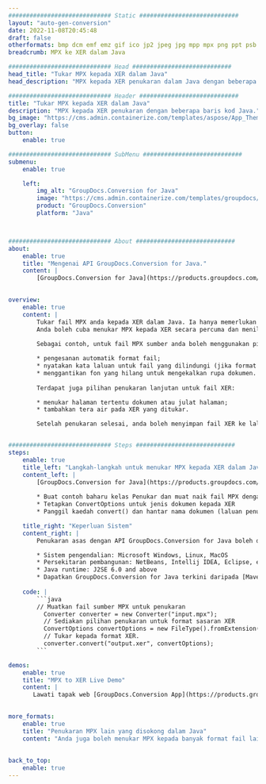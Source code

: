 ```yaml
---
############################# Static ############################
layout: "auto-gen-conversion"
date: 2022-11-08T20:45:48
draft: false
otherformats: bmp dcm emf emz gif ico jp2 jpeg jpg mpp mpx png ppt psb psd svg svgz tga tif tiff webp wmf wmz xer
breadcrumb: MPX ke XER dalam Java

############################# Head ############################
head_title: "Tukar MPX kepada XER dalam Java"
head_description: "MPX kepada XER penukaran dalam Java dengan beberapa baris kod. Tukar lebih 160 format fail menggunakan API penukaran dokumen GroupDocs untuk Java"

############################# Header ############################
title: "Tukar MPX kepada XER dalam Java"
description: "MPX kepada XER penukaran dengan beberapa baris kod Java."
bg_image: "https://cms.admin.containerize.com/templates/aspose/App_Themes/V3/images/bg/header1.png"
bg_overlay: false
button:
    enable: true

############################# SubMenu ############################
submenu:
    enable: true

    left:
        img_alt: "GroupDocs.Conversion for Java"
        image: "https://cms.admin.containerize.com/templates/groupdocs/images/product-logos/90x90-noborder/groupdocs-conversion-java.png"
        product: "GroupDocs.Conversion"
        platform: "Java"



############################# About ############################
about:
    enable: true
    title: "Mengenai API GroupDocs.Conversion for Java."
    content: |
        [GroupDocs.Conversion for Java](https://products.groupdocs.com/conversion/java/) ialah API penukaran format fail lanjutan untuk menukar antara imej popular dan format dokumen seperti Microsoft Office, OpenDocument, PDF, HTML, e-mel, CAD. dan banyak lagi dengan hanya beberapa baris kod. API asli secara automatik mengesan format dokumen asal dan menawarkan banyak pilihan untuk menyesuaikan dokumen yang ditukar. Bersama-sama dengan fungsi mengekstrak maklumat daripada dokumen, ia juga menyokong caching hasil penukaran ke cakera tempatan secara lalai. Walau bagaimanapun, sebarang jenis storan cache boleh disokong dengan melaksanakan antara muka yang sesuai - Amazon S3, Dropbox, Google Drive, Windows Azure, Reddis atau mana-mana yang lain.
    

overview:
    enable: true
    content: |
        Tukar fail MPX anda kepada XER dalam Java. Ia hanya memerlukan beberapa baris kod Java pada mana-mana platform pilihan anda, seperti Windows, Linux, macOS.
        Anda boleh cuba menukar MPX kepada XER secara percuma dan menilai kualiti hasil penukaran. Bersama-sama dengan skrip penukaran fail mudah, anda boleh mencuba pilihan yang lebih canggih untuk memuatkan fail sumber MPX dan menyimpan output XER. 
        
        Sebagai contoh, untuk fail MPX sumber anda boleh menggunakan pilihan pemuatan berikut:

        * pengesanan automatik format fail;
        * nyatakan kata laluan untuk fail yang dilindungi (jika format fail menyokongnya);
        * menggantikan fon yang hilang untuk mengekalkan rupa dokumen.
        
        Terdapat juga pilihan penukaran lanjutan untuk fail XER:

        * menukar halaman tertentu dokumen atau julat halaman;
        * tambahkan tera air pada XER yang ditukar.

        Setelah penukaran selesai, anda boleh menyimpan fail XER ke laluan fail setempat anda atau ke mana-mana storan pihak ketiga seperti FTP, Amazon S3, Google Drive, Dropbox dll. Sila ambil perhatian - untuk menukar MPX kepada XER, anda tidak perlu memasang sebarang perisian tambahan, seperti MS Office, Open Office, Adobe Acrobat Reader dsb.


############################# Steps ############################
steps:
    enable: true
    title_left: "Langkah-langkah untuk menukar MPX kepada XER dalam Java"
    content_left: |
        [GroupDocs.Conversion for Java](https://products.groupdocs.com/conversion/java/) membenarkan pembangun menukar fail MPX kepada XER dengan mudah dengan beberapa baris kod.
        
        * Buat contoh baharu kelas Penukar dan muat naik fail MPX dengan laluan penuh
        * Tetapkan ConvertOptions untuk jenis dokumen kepada XER
        * Panggil kaedah convert() dan hantar nama dokumen (laluan penuh) dan format (XER) sebagai parameter

    title_right: "Keperluan Sistem"
    content_right: |
        Penukaran asas dengan API GroupDocs.Conversion for Java boleh dilakukan dengan hanya beberapa baris kod. API kami disokong pada semua platform dan sistem pengendalian utama. Sebelum melaksanakan kod di bawah, pastikan anda mempunyai prasyarat berikut dipasang pada sistem anda.

        * Sistem pengendalian: Microsoft Windows, Linux, MacOS
        * Persekitaran pembangunan: NetBeans, Intellij IDEA, Eclipse, etc.
        * Java runtime: J2SE 6.0 and above
        * Dapatkan GroupDocs.Conversion for Java terkini daripada [Maven](https://repository.groupdocs.com/webapp/#/artifacts/browse/tree/General/repo/com/groupdocs/groupdocs-conversion)
         
    code: |
        ```java    
        // Muatkan fail sumber MPX untuk penukaran
          Converter converter = new Converter("input.mpx");
          // Sediakan pilihan penukaran untuk format sasaran XER
          ConvertOptions convertOptions = new FileType().fromExtension("xer").getConvertOptions();
          // Tukar kepada format XER.
          converter.convert("output.xer", convertOptions);
        ```

demos:
    enable: true
    title: "MPX to XER Live Demo"
    content: |
       Lawati tapak web [GroupDocs.Conversion App](https://products.groupdocs.app/conversion/family) kami dan cuba MPX kepada XER penukaran sekarang. Demo percuma mempunyai faedah berikut
          

more_formats:
    enable: true
    title: "Penukaran MPX lain yang disokong dalam Java"
    content: "Anda juga boleh menukar MPX kepada banyak format fail lain. Sila lihat senarai di bawah."
       
       
back_to_top:
    enable: true
---
```


